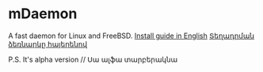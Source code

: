 # mDaemon
A fast daemon for Linux and FreeBSD.
[Install guide in English](https://github.com/mrananyan/mdaemon/blob/master/docs/en.md "English")
[Տեղադրման ձեռնարկը հայերենով](https://github.com/mrananyan/mdaemon/blob/master/docs/hy.md "Հայերեն")

P.S.
It's alpha version // Սա ալֆա տարբերակնա
